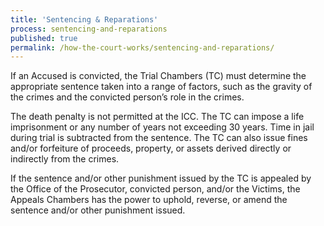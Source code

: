 ```yaml
---
title: 'Sentencing & Reparations'
process: sentencing-and-reparations
published: true
permalink: /how-the-court-works/sentencing-and-reparations/
---
```



If an Accused is convicted, the Trial Chambers (TC) must determine the appropriate sentence taken into a range of factors, such as the gravity of the crimes and the convicted person’s role in the crimes.&nbsp;

The death penalty is not permitted at the ICC. The TC can impose a life imprisonment or any number of years not exceeding 30 years. Time in jail during trial is subtracted from the sentence. The TC can also issue fines and/or forfeiture of proceeds, property, or assets derived directly or indirectly from the crimes.&nbsp; &nbsp;

If the sentence and/or other punishment issued by the TC is appealed by the Office of the Prosecutor, convicted person, and/or the Victims, the Appeals Chambers has the power to uphold, reverse, or amend the sentence and/or other punishment issued.&nbsp;